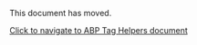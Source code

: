 This document has moved. 

[Click to navigate to ABP Tag Helpers document](../../UI/AspNetCore/Tag-Helpers/Index.md)
